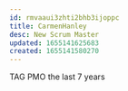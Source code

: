 ```yaml
---
id: rmvaaui3zhti2bhb3ijoppc
title: CarmenHanley
desc: New Scrum Master
updated: 1655141625683
created: 1655141580270
---
```


TAG PMO the last 7 years
